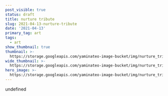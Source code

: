 ```yaml
---
post_visible: true
status: draft
title: nurture tribute
slug: 2021-04-13-nurture-tribute
date: '2021-04-13'
primary_tag: art
tags:
  - art
show_thumbnail: true
thumbnail: >-
  https://storage.googleapis.com/yaminateo-image-bucket/img/nurture_tribute_1x1.jpg
wide_thumbnail: >-
  https://storage.googleapis.com/yaminateo-image-bucket/img/nurture_tribute_2x1.jpg
hero_image: >-
  https://storage.googleapis.com/yaminateo-image-bucket/img/nurture_tribute_hero.jpg
---
```

undefined